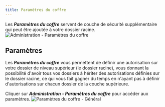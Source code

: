 ```yaml
---
title: Paramètres du coffre
---
```

Les ***Paramètres du coffre*** servent de couche de sécurité supplémentaire qui peut être ajoutée à votre dossier racine.  
![Administration - Paramètres du coffre](https://webdevolutions.azureedge.net/docs/fr/rdm/mac/clip4144.png) 

## Paramètres 

Les ***Paramètres du coffre*** vous permettent de définir une autorisation sur votre dossier de niveau supérieur (le dossier racine), vous donnant la possibilité d'avoir tous vos dossiers à hériter des autorisations définies sur le dossier racine, ce qui vous fait gagner du temps en n'ayant pas à définir d'autorisations sur chacun dossier de la couche supérieure.  

Cliquer sur ***Administration - Paramètres du coffre*** pour accéder aux paramètres. 
![Paramètres du coffre - Général](https://webdevolutions.azureedge.net/docs/fr/rdm/mac/clip4148.png) 
